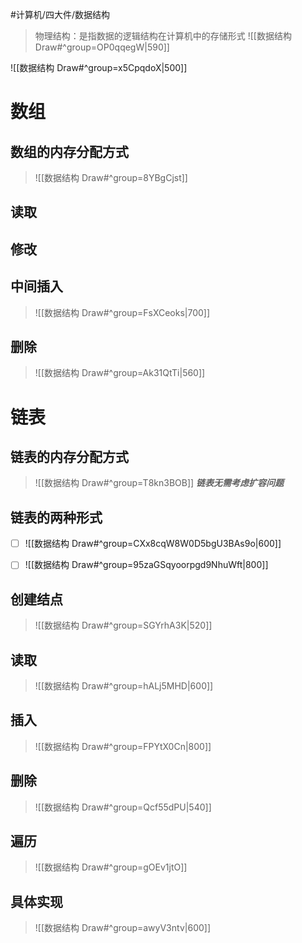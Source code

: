#计算机/四大件/数据结构
>物理结构：是指数据的逻辑结构在计算机中的存储形式
>![[数据结构 Draw#^group=OP0qqegW|590]]

![[数据结构 Draw#^group=x5CpqdoX|500]]

# 数组
## 数组的内存分配方式
>![[数据结构 Draw#^group=8YBgCjst]]



## 读取

## 修改

## 中间插入
>![[数据结构 Draw#^group=FsXCeoks|700]]



## 删除
>![[数据结构 Draw#^group=Ak31QtTi|560]]



# 链表
## 链表的内存分配方式
>![[数据结构 Draw#^group=T8kn3BOB]]
>***链表无需考虑扩容问题***



## 链表的两种形式
- [ ] ![[数据结构 Draw#^group=CXx8cqW8W0D5bgU3BAs9o|600]]


- [ ] ![[数据结构 Draw#^group=95zaGSqyoorpgd9NhuWft|800]]



## 创建结点
>![[数据结构 Draw#^group=SGYrhA3K|520]]



## 读取
>![[数据结构 Draw#^group=hALj5MHD|600]]



## 插入
>![[数据结构 Draw#^group=FPYtX0Cn|800]]



## 删除
>![[数据结构 Draw#^group=Qcf55dPU|540]]



## 遍历
>![[数据结构 Draw#^group=gOEv1jtO]]



## 具体实现
>![[数据结构 Draw#^group=awyV3ntv|600]]

